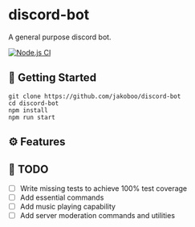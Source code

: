 # discord-bot

A general purpose discord bot.

[![Node.js CI](https://github.com/jakoboo/discord-bot/actions/workflows/node.js.yml/badge.svg)](https://github.com/jakoboo/discord-bot/actions)

## 🚀 Getting Started

```
git clone https://github.com/jakoboo/discord-bot
cd discord-bot
npm install
npm run start
```

## ⚙️ Features

## 📝 TODO

- [ ] Write missing tests to achieve 100% test coverage
- [ ] Add essential commands
- [ ] Add music playing capability
- [ ] Add server moderation commands and utilities
